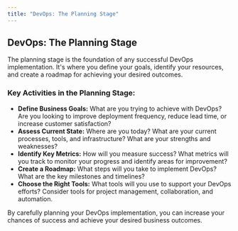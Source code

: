 ```yaml
---
title: "DevOps: The Planning Stage"
---
```


## DevOps: The Planning Stage

The planning stage is the foundation of any successful DevOps implementation. It's where you define your goals, identify your resources, and create a roadmap for achieving your desired outcomes.

### Key Activities in the Planning Stage:

*   **Define Business Goals:** What are you trying to achieve with DevOps? Are you looking to improve deployment frequency, reduce lead time, or increase customer satisfaction?
*   **Assess Current State:** Where are you today? What are your current processes, tools, and infrastructure? What are your strengths and weaknesses?
*   **Identify Key Metrics:** How will you measure success? What metrics will you track to monitor your progress and identify areas for improvement?
*   **Create a Roadmap:** What steps will you take to implement DevOps? What are the key milestones and timelines?
*   **Choose the Right Tools:** What tools will you use to support your DevOps efforts? Consider tools for project management, collaboration, and automation.

By carefully planning your DevOps implementation, you can increase your chances of success and achieve your desired business outcomes.
